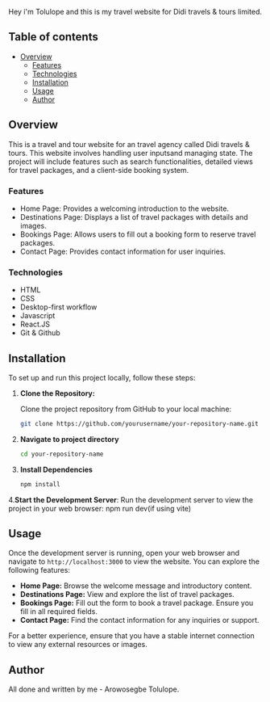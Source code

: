 Hey i'm Tolulope and this is my travel website for Didi travels & tours limited.

## Table of contents

- [Overview](#overview)
  - [Features ](#features)
  - [Technologies](#technologies)
  - [Installation](#installation)
  - [Usage](#usage)
  - [Author](#author)

## Overview
This is a travel and tour website for an travel agency called Didi travels & tours.
This website involves handling user inputsand managing state. The project will include features such as search functionalities, detailed views for travel packages, and a client-side booking system.
### Features
- Home Page: Provides a welcoming introduction to the website.
- Destinations Page: Displays a list of travel packages with details and images.
- Bookings Page: Allows users to fill out a booking form to reserve travel packages.
- Contact Page: Provides contact information for user inquiries.
  
### Technologies

- HTML
- CSS 
- Desktop-first workflow
- Javascript
- React.JS
- Git & Github
## Installation

To set up and run this project locally, follow these steps:

1. **Clone the Repository:**

   Clone the project repository from GitHub to your local machine:

   ```bash
   git clone https://github.com/yourusername/your-repository-name.git
2. **Navigate to project directory**
   ```bash
   cd your-repository-name
   
3. **Install Dependencies**
   ```bash
   npm install
4.**Start the Development Server**:
Run the development server to view the project in your web browser:
npm run dev(if using vite)

## Usage
Once the development server is running, open your web browser and navigate to `http://localhost:3000` to view the website. You can explore the following features:

- **Home Page:** Browse the welcome message and introductory content.
- **Destinations Page:** View and explore the list of travel packages.
- **Bookings Page:** Fill out the form to book a travel package. Ensure you fill in all required fields.
- **Contact Page:** Find the contact information for any inquiries or support.

For a better experience, ensure that you have a stable internet connection to view any external resources or images.
## Author
 All done and written by me - Arowosegbe Tolulope.


